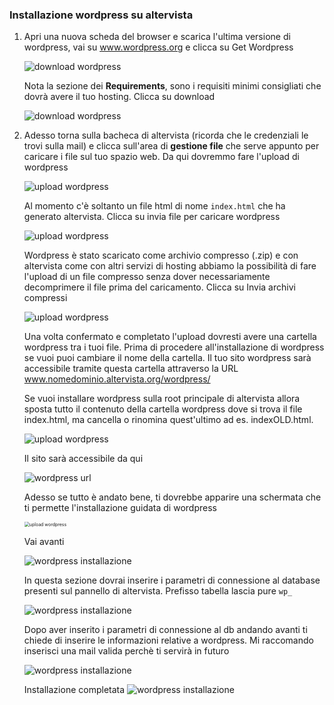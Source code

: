### Installazione wordpress su altervista


1. Apri una nuova scheda del browser e scarica l'ultima versione di wordpress, vai su www.wordpress.org e clicca su Get Wordpress

    ![download wordpress](./img/14.jpg)

    

    Nota la sezione dei **Requirements**, sono i requisiti minimi consigliati che dovrà avere il tuo hosting. Clicca su download

    ![download wordpress](./img/15.jpg)

    

2. Adesso torna sulla bacheca di altervista (ricorda che le credenziali le trovi sulla mail) e clicca sull'area di **gestione file** che serve appunto per caricare i file sul tuo spazio web. Da qui dovremmo fare l'upload di wordpress

    ![upload wordpress](./img/gfile.jpg)

    

    Al momento c'è soltanto un file html di nome `index.html` che ha generato altervista. Clicca su invia file per caricare wordpress

    ![upload wordpress](./img/12.jpg)

    

    Wordpress è stato scaricato come archivio compresso (.zip) e con altervista come con altri servizi di hosting abbiamo la possibilità di fare l'upload di un file compresso senza dover necessariamente decomprimere il file prima del caricamento. Clicca su Invia archivi compressi

    ![upload wordpress](./img/13.jpg)

    

    Una volta confermato e completato l'upload dovresti avere una cartella wordpress tra i tuoi file. Prima di procedere all'installazione di wordpress se vuoi puoi cambiare il nome della cartella. Il tuo sito wordpress sarà accessibile tramite questa cartella attraverso la URL www.nomedominio.altervista.org/wordpress/

    Se vuoi installare wordpress sulla root principale di altervista allora sposta tutto il contenuto della cartella wordpress dove si trova il file index.html, ma cancella o rinomina quest'ultimo ad es. indexOLD.html. 

    ![upload wordpress](./img/16.jpg)

    

    Il  sito sarà accessibile da qui

    ![wordpress url](./img/17.jpg)

    

    Adesso se tutto è andato bene, ti dovrebbe apparire una schermata che ti permette l'installazione guidata di wordpress

    

    <img src="./img/18.jpg" alt="upload wordpress" style="zoom:50%;" />

    Vai avanti 

    ![wordpress installazione](./img/19.jpg)

    

    In questa sezione dovrai inserire i parametri di connessione al database presenti sul pannello di altervista. Prefisso tabella lascia pure `wp_`

    ![wordpress installazione](./img/20.jpg)

    

    Dopo aver inserito i parametri di connessione al db andando avanti ti chiede di inserire le informazioni relative a wordpress. Mi raccomando inserisci una mail valida perchè ti servirà in futuro

    ![wordpress installazione](./img/21.jpg)
    
    
    
    Installazione completata
    ![wordpress installazione](/Users/emiliano/Desktop/wordpress/img/22.jpg)



